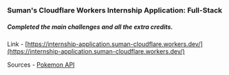 ### Suman's Cloudflare Workers Internship Application: Full-Stack

##### Completed the main challenges and all the extra credits. 

Link - [https://internship-application.suman-cloudflare.workers.dev/](https://internship-application.suman-cloudflare.workers.dev/)

Sources - [Pokemon API](https://pokeapi.co/)
